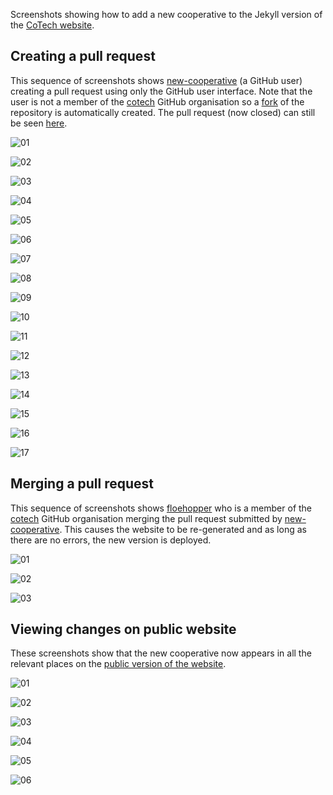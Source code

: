 Screenshots showing how to add a new cooperative to the Jekyll version of the [CoTech website][jekyll-website].

## Creating a pull request

This sequence of screenshots shows [new-cooperative][] (a GitHub user) creating a pull request using only the GitHub user interface. Note that the user is not a member of the [cotech][] GitHub organisation so a [fork][] of the repository is automatically created. The pull request (now closed) can still be seen [here][pull-request].

![01](new-cooperative-screenshot-01.png)

![02](new-cooperative-screenshot-02.png)

![03](new-cooperative-screenshot-03.png)

![04](new-cooperative-screenshot-04.png)

![05](new-cooperative-screenshot-05.png)

![06](new-cooperative-screenshot-06.png)

![07](new-cooperative-screenshot-07.png)

![08](new-cooperative-screenshot-08.png)

![09](new-cooperative-screenshot-09.png)

![10](new-cooperative-screenshot-10.png)

![11](new-cooperative-screenshot-11.png)

![12](new-cooperative-screenshot-12.png)

![13](new-cooperative-screenshot-13.png)

![14](new-cooperative-screenshot-14.png)

![15](new-cooperative-screenshot-15.png)

![16](new-cooperative-screenshot-16.png)

![17](new-cooperative-screenshot-17.png)

## Merging a pull request

This sequence of screenshots shows [floehopper][] who is a member of the [cotech][] GitHub organisation merging the pull request submitted by [new-cooperative][]. This causes the website to be re-generated and as long as there are no errors, the new version is deployed.

![01](floehopper-screenshot-01.png)

![02](floehopper-screenshot-02.png)

![03](floehopper-screenshot-03.png)

## Viewing changes on public website

These screenshots show that the new cooperative now appears in all the relevant places on the [public version of the website][jekyll-website].

![01](public-screenshot-01.png)

![02](public-screenshot-02.png)

![03](public-screenshot-03.png)

![04](public-screenshot-04.png)

![05](public-screenshot-05.png)

![06](public-screenshot-06.png)

[new-cooperative]: https://github.com/new-cooperative
[cotech]: https://github.com/cotech
[floehopper]: https://github.com/floehopper
[pull-request]: https://github.com/cotech/statically-generated-website/pull/2
[fork]: https://github.com/new-cooperative/statically-generated-website
[jekyll-website]: https://cotech.github.io/statically-generated-website/
